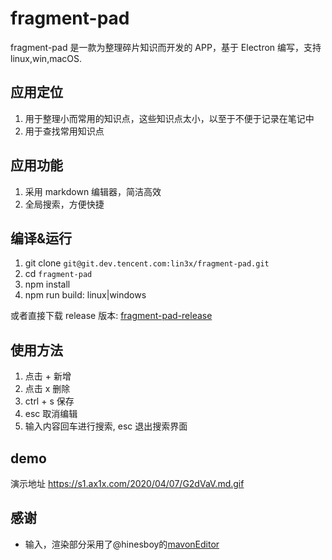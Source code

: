 # fragment-pad

fragment-pad 是一款为整理碎片知识而开发的 APP，基于 Electron 编写，支持 linux,win,macOS. 

## 应用定位
1. 用于整理小而常用的知识点，这些知识点太小，以至于不便于记录在笔记中
2. 用于查找常用知识点

## 应用功能
1. 采用 markdown 编辑器，简洁高效
2. 全局搜索，方便快捷

## 编译&运行
1. git clone `git@git.dev.tencent.com:lin3x/fragment-pad.git`
2. cd `fragment-pad`
3. npm install
4. npm run build: linux|windows

或者直接下载 release 版本:
[fragment-pad-release](https://github.com/lishion/fragment-pad/releases)

## 使用方法
1. 点击 + 新增
2. 点击 x 删除
3. ctrl + s 保存
4. esc 取消编辑
5. 输入内容回车进行搜索, esc 退出搜索界面

## demo
演示地址 https://s1.ax1x.com/2020/04/07/G2dVaV.md.gif

## 感谢
* 输入，渲染部分采用了@hinesboy的[mavonEditor](https://github.com/hinesboy/mavonEditor#readme)